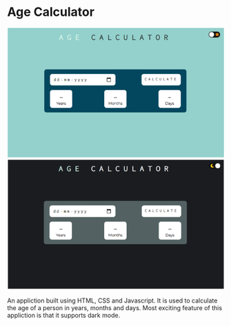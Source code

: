 # Age Calculator
![lightmode](images/light-mode.png)
![darkmode](images/dark-mode.png)

An appliction built using HTML, CSS and Javascript. It is used to calculate the age of a person in years, months and days. Most exciting feature of this appliction is that it supports dark mode.